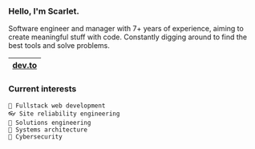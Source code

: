 ### Hello, I'm Scarlet.

Software engineer and manager with 7+ years of experience, aiming to create meaningful stuff with code. Constantly digging around to find the best tools and solve problems.

| [dev.to](https://dev.to/scarlet) |
| - |

### Current interests
  
    🌱 Fullstack web development
    👓 Site reliability engineering
    🌳 Solutions engineering
    🚀 Systems architecture
    🚧 Cybersecurity
